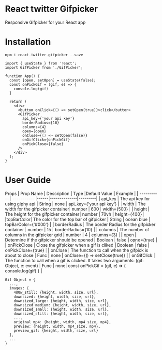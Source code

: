 # React twitter Gifpicker

Responsive Gifpicker for your React app


# Installation

`npm i react-twitter-gifpicker --save`

```
import { useState } from 'react';
import GifPicker from './GifPicker';

function App() {
  const [open, setOpen] = useState(false);
  const onPickGif = (gif, e) => {
    console.log(gif)
  }

  return (
    <div>
      <button onClick={() => setOpen(true)}>click</button>
      <GifPicker
        api_key={'your api key'}
        borderRadius={10}
        columns={4}
        open={open}
        onClose={() => setOpen(false)}
        onGifClick={onPickGif}
        onPickClose={false}
      />
    </div>
  );
}

```

# User Guide

Props
| Prop Name   | Description | Type |Default Value | Example |
| ----------- | ----------- |------|--------------|---------|
| api_key | The api key for using giphy api | String | none | api_key={'your api key'} |
| width    | The width for the gifpicker container| number | 600 | width={500} |
| height   | The height for the gifpicker container| number | 70vh | height={400} |
|topBarColor| The color for the top bar of gifpicker | String | ocean blue | topBarColor={'#000'} |
| borderRadius | The border Radius for the gifpicker container | number | 15 | borderRadius={10} |
| columns | The number of columns in the gifpicker grid | number | 4 | columns={3} |
| open | Determine if the gifpicker should be opened | Boolean | false | opne={true} |
| onPickClose | Close the gifpicker when a gif is cliked | Boolean | false | onPickClose={true} |
| onClose | The function to call when the gifpick is about to close | Func | none | onClose={() => setClose(true)} |
| onGifClick | The function to call when a gif is clicked. It takes two arguments: (gif: Object, e: event) | Func | none| const onPickGif = (gif, e) => { console.log(gif) } |

```
Gif Object = {
  ...,
  images: {
    480w_still: {height, width, size, url},
    downsized: {height, width, size, url},
    downsized_large: {height, width, size, url},
    downsized_medium: {height, width, size, url},
    downsized_small: {height, width, size, url},
    downsized_still: {height, width, size, url},
    ...,
    original_mp4: {height, width, mp4_size, mp4},
    preview: {height, width, mp4_size, mp4},
    preview_gif: {height, width, size, url}
  },
  ...
}
```
